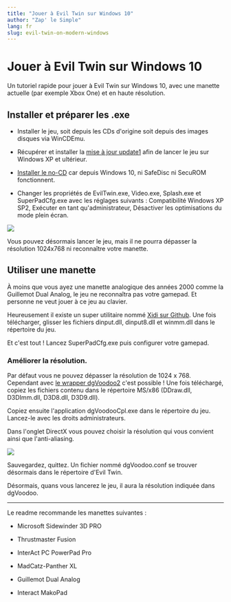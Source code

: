 ```yaml
---
title: "Jouer à Evil Twin sur Windows 10"
author: "Zap' le Simple"
lang: fr
slug: evil-twin-on-modern-windows
---
```


# Jouer à Evil Twin sur Windows 10

Un tutoriel rapide pour jouer à Evil Twin sur Windows 10, avec une manette actuelle (par exemple Xbox One) et en haute résolution.

## Installer et préparer les .exe

- Installer le jeu, soit depuis les CDs d'origine soit depuis des images disques via WinCDEmu.

- Récupérer et installer la [mise à jour update1](../files.md)  afin de lancer le jeu sur Windows XP et ultérieur.

- [Installer le no-CD](../files.md) car depuis Windows 10, ni SafeDisc ni SecuROM fonctionnent.

- Changer les propriétés de EvilTwin.exe, Video.exe, Splash.exe et SuperPadCfg.exe avec les réglages suivants : Compatibilité Windows XP SP2, Exécuter en tant qu'administrateur, Désactiver les optimisations du mode plein écran. 

![](/images/eviltwin_properties.png)

Vous pouvez désormais lancer le jeu, mais il ne pourra dépasser la résolution 1024x768 ni reconnaître votre manette.

## Utiliser une manette

À moins que vous ayez une manette analogique des années 2000 comme la Guillemot Dual Analog, le jeu ne reconnaîtra pas votre gamepad. Et personne ne veut jouer à ce jeu au clavier.

Heureusement il existe un super utilitaire nommé [Xidi sur Github](https://github.com/samuelgr/Xidi/releases/tag/v4.2.0). Une fois télécharger, glisser les fichiers dinput.dll, dinput8.dll et winmm.dll dans le répertoire du jeu.

Et c'est tout ! Lancez SuperPadCfg.exe puis configurer votre gamepad.

### Améliorer la résolution.

Par défaut vous ne pouvez dépasser la résolution de 1024 x 768. Cependant avec [le wrapper dgVoodoo2](http://dege.freeweb.hu/dgVoodoo2/dgVoodoo2/) c'est possible ! Une fois téléchargé, copiez les fichiers contenu dans le répertoire MS/x86 (DDraw.dll, D3DImm.dll, D3D8.dll, D3D9.dll).

Copiez ensuite l'application dgVoodooCpl.exe dans le répertoire du jeu. Lancez-le avec les droits administrateurs.

Dans l'onglet DirectX vous pouvez choisir la résolution qui vous convient ainsi que l'anti-aliasing.

![](/images/eviltwin_dgvoodoo.png)

Sauvegardez, quittez. Un fichier nommé dgVoodoo.conf se trouver désormais dans le répertoire d'Evil Twin.

Désormais, quans vous lancerez le jeu, il aura la résolution indiquée dans dgVoodoo.

-------

Le readme recommande les manettes suivantes : 

- Microsoft Sidewinder 3D PRO

- Thrustmaster Fusion

- InterAct PC PowerPad Pro

- MadCatz-Panther XL

- Guillemot Dual Analog

- Interact MakoPad